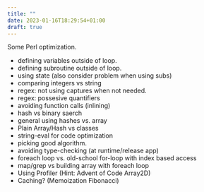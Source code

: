 ```yaml
---
title: ""
date: 2023-01-16T18:29:54+01:00
draft: true
---
```


Some Perl optimization.

* defining variables outside of loop.
* defining subroutine outside of loop.
* using state (also consider problem when using subs)
* comparing integers vs string
* regex: not using captures when not needed.
* regex: possesive quantifiers
* avoiding function calls (inlining)
* hash vs binary saerch
* general using hashes vs. array
* Plain Array/Hash vs classes
* string-eval for code optimization
* picking good algorithm.
* avoiding type-checking (at runtime/release app)
* foreach loop vs. old-school for-loop with index based access
* map/grep vs building array with foreach loop
* Using Profiler (Hint: Advent of Code Array2D)
* Caching? (Memoization Fibonacci)

